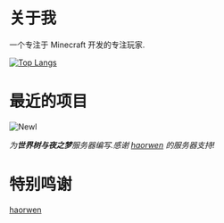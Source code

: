 # 关于我

一个专注于 Minecraft 开发的专注玩家.

[![Top Langs](https://github-readme-stats.vercel.app/api/top-langs/?username=GNAHG)](https://github.com/GNAHG/github-readme-stats)

# 最近的项目

![Newl](https://img.shields.io/badge/数据包-Newl-green)

*为**世界树与夜之梦**服务器编写.感谢 [haorwen](https://github.com/haorwen) 的服务器支持!*

# 特别鸣谢

[haorwen](https://github.com/haorwen)
